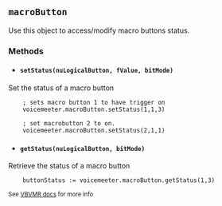 ## `macroButton` <!-- {docsify-ignore-all} -->

Use this object to access/modify macro buttons status.

### Methods
* #### `setStatus(nuLogicalButton, fValue, bitMode)`
Set the status of a macro button
```autohotkey
    ; sets macro button 1 to have trigger on
    voicemeeter.macroButton.setStatus(1,1,3)

    ; set macrobutton 2 to on.
    voicemeeter.macroButton.setStatus(2,1,1)
```

* #### `getStatus(nuLogicalButton, bitMode)`
Retrieve the status of a macro button
```autohotkey
    buttonStatus := voicemeeter.macroButton.getStatus(1,3)
```


<sub> See [VBVMR docs](http://download.vb-audio.com/Download_CABLE/VoicemeeterRemoteAPI.pdf#page=8) for more info</sub>
